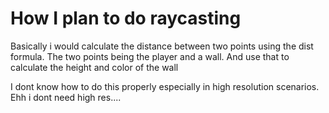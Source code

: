 # How I plan to do raycasting

Basically i would calculate the distance between two points using the dist formula. The two points being the player and a wall. And use that to calculate the height and color of the wall

I dont know how to do this properly especially in high resolution scenarios. Ehh i dont need high res....
